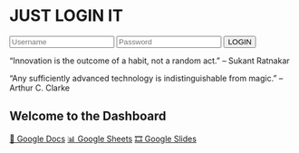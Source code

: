 <!DOCTYPE html>
<html lang="en">
<head>
  <meta charset="UTF-8">
  <title>Nike-Inspired IT Login</title>
  <link rel="stylesheet" href="styles.css">
  <link href="https://fonts.googleapis.com/css2?family=Anton&display=swap" rel="stylesheet">
</head>
<body>

  <div class="login-container" id="loginForm">
    <h1>JUST LOGIN IT</h1>
    <input type="text" id="username" placeholder="Username">
    <input type="password" id="password" placeholder="Password">
    <button onclick="login()">LOGIN</button>
    <div class="quote">
      <p>“Innovation is the outcome of a habit, not a random act.” – Sukant Ratnakar</p>
      <p>“Any sufficiently advanced technology is indistinguishable from magic.” – Arthur C. Clarke</p>
    </div>
  </div>

  <div class="dashboard" id="dashboard">
    <h2>Welcome to the Dashboard</h2>
    <a href="https://docs.google.com/document/d/1G9r-NW-j2eZnFs54ykF0DGacjyPA0W5i6AJNa7_OjGw/edit?usp=sharing" target="_blank">📄 Google Docs</a>
    <a href="https://docs.google.com/spreadsheets/d/1lWvMNbwIgxNZDPD9t5WQXw0SOQCNhWD6uViWaDI2egA/edit?usp=sharing" target="_blank">📊 Google Sheets</a>
    <a href="https://docs.google.com/presentation/d/1mn1pYAw9ICu8LGSZw83C7B_ZTG2GLHsRD83Upqe0YgM/edit?usp=sharing" target="_blank">🎞 Google Slides</a>
  </div>

  <script>
    function login() {
      const user = document.getElementById('username').value;
      const pass = document.getElementById('password').value;

      if (user && pass) {
        document.getElementById('loginForm').style.display = 'none';
        document.getElementById('dashboard').style.display = 'block';
      } else {
        alert("Enter both username and password!");
      }
    }
  </script>

</body>
</html>
